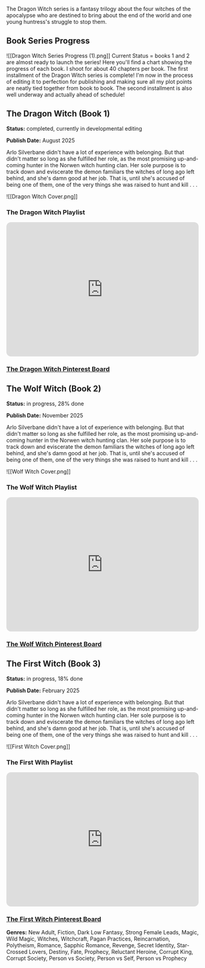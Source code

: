 The Dragon Witch series is a fantasy trilogy about the four witches of the apocalypse who are destined to bring about the end of the world and one young huntress's struggle to stop them.

## Book Series Progress

![[Dragon Witch Series Progress (1).png]]
Current Status = books 1 and 2 are almost ready to launch the series! Here you'll find a chart showing the progress of each book. I shoot for about 40 chapters per book. The first installment of the Dragon Witch series is complete! I'm now in the process of editing it to perfection for publishing and making sure all my plot points are neatly tied together from book to book. The second installment is also well underway and actually ahead of schedule!
## The Dragon Witch (Book 1)
**Status:** completed, currently in developmental editing

**Publish Date:** August 2025

Arlo Silverbane didn't have a lot of experience with belonging. But that didn't matter so long as she fulfilled her role, as the most promising up-and-coming hunter in the Norwen witch hunting clan. Her sole purpose is to track down and eviscerate the demon familiars the witches of long ago left behind, and she's damn good at her job. That is, until she's accused of being one of them, one of the very things she was raised to hunt and kill . . .

![[Dragon Witch Cover.png]]

### The Dragon Witch Playlist
<iframe style="border-radius:12px" src="https://open.spotify.com/embed/playlist/3RetUPcWO91RvzKvLiROV6?utm_source=generator&theme=0" width="100%" height="352" frameBorder="0" allowfullscreen="" allow="autoplay; clipboard-write; encrypted-media; fullscreen; picture-in-picture" loading="lazy"></iframe>

### [The Dragon Witch Pinterest Board](https://www.pinterest.com/bykimberseverance/the-dragon-witch-book-board/)

## The Wolf Witch (Book 2)
**Status:** in progress, 28% done

**Publish Date:** November 2025

Arlo Silverbane didn't have a lot of experience with belonging. But that didn't matter so long as she fulfilled her role, as the most promising up-and-coming hunter in the Norwen witch hunting clan. Her sole purpose is to track down and eviscerate the demon familiars the witches of long ago left behind, and she's damn good at her job. That is, until she's accused of being one of them, one of the very things she was raised to hunt and kill . . .

![[Wolf Witch Cover.png]]

### The Wolf Witch Playlist

<iframe style="border-radius:12px" src="https://open.spotify.com/embed/playlist/2xMHgwwrVS0vbWc84cL8pR?utm_source=generator" width="100%" height="352" frameBorder="0" allowfullscreen="" allow="autoplay; clipboard-write; encrypted-media; fullscreen; picture-in-picture" loading="lazy"></iframe>

### [The Wolf Witch Pinterest Board](https://www.pinterest.com/bykimberseverance/the-wolf-witch-book-board/)

## The First Witch (Book 3)
**Status:** in progress, 18% done

**Publish Date:** February 2025

Arlo Silverbane didn't have a lot of experience with belonging. But that didn't matter so long as she fulfilled her role, as the most promising up-and-coming hunter in the Norwen witch hunting clan. Her sole purpose is to track down and eviscerate the demon familiars the witches of long ago left behind, and she's damn good at her job. That is, until she's accused of being one of them, one of the very things she was raised to hunt and kill . . .

![[First Witch Cover.png]]

### The First With Playlist

<iframe style="border-radius:12px" src="https://open.spotify.com/embed/playlist/4AcigftFOLsmFpfLdnW0kR?utm_source=generator" width="100%" height="352" frameBorder="0" allowfullscreen="" allow="autoplay; clipboard-write; encrypted-media; fullscreen; picture-in-picture" loading="lazy"></iframe>

### [The First Witch Pinterest Board](https://www.pinterest.com/bykimberseverance/the-first-witch-book-board/)

**Genres:** New Adult, Fiction, Dark Low Fantasy, Strong Female Leads, Magic, Wild Magic, Witches, Witchcraft, Pagan Practices, Reincarnation, Polytheism, Romance, Sapphic Romance, Revenge, Secret Identity, Star-Crossed Lovers, Destiny, Fate, Prophecy, Reluctant Heroine, Corrupt King, Corrupt Society, Person vs Society, Person vs Self, Person vs Prophecy
